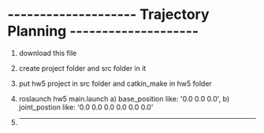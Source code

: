 # -------------------- Trajectory Planning --------------------

1) download this file
2) create project folder and src folder in it
3) put hw5 project in src folder and catkin_make in hw5 folder
4) roslaunch hw5 main.launch 
a) base_position like: '0.0 0.0 0.0',
b) joint_postion like: '0.0 0.0 0.0 0.0 0.0 0.0'
  
5) --------
